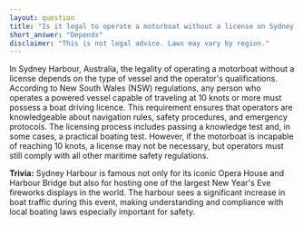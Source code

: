 ```yaml
---
layout: question
title: "Is it legal to operate a motorboat without a license on Sydney Harbour, Australia?"
short_answer: "Depends"
disclaimer: "This is not legal advice. Laws may vary by region."
---
```


In Sydney Harbour, Australia, the legality of operating a motorboat without a license depends on the type of vessel and the operator's qualifications. According to New South Wales (NSW) regulations, any person who operates a powered vessel capable of traveling at 10 knots or more must possess a boat driving licence. This requirement ensures that operators are knowledgeable about navigation rules, safety procedures, and emergency protocols. The licensing process includes passing a knowledge test and, in some cases, a practical boating test. However, if the motorboat is incapable of reaching 10 knots, a license may not be necessary, but operators must still comply with all other maritime safety regulations.

**Trivia:** Sydney Harbour is famous not only for its iconic Opera House and Harbour Bridge but also for hosting one of the largest New Year's Eve fireworks displays in the world. The harbour sees a significant increase in boat traffic during this event, making understanding and compliance with local boating laws especially important for safety.
